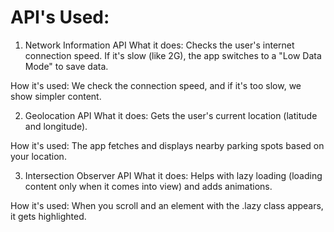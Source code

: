 # API's Used:
1. Network Information API
What it does: Checks the user's internet connection speed. If it's slow (like 2G), the app switches to a "Low Data Mode" to save data.

How it's used: We check the connection speed, and if it's too slow, we show simpler content.

2. Geolocation API
What it does: Gets the user's current location (latitude and longitude).

How it's used: The app fetches and displays nearby parking spots based on your location.

3. Intersection Observer API
What it does: Helps with lazy loading (loading content only when it comes into view) and adds animations.

How it's used: When you scroll and an element with the .lazy class appears, it gets highlighted.
